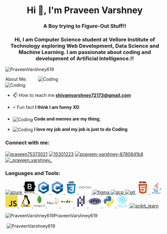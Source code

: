 <h1 align="center">Hi 👋, I'm Praveen Varshney</h1>
<h3 align="center">A Boy trying to Figure-Out Stuff!!</h3>
<h3 align="center">Hi, I am Computer Science student at Vellore Institute of Technology exploring Web Development, Data Science and Machine Learning. I am passionate about coding and development of Artificial Intelligence.!!</h3>
<p align="left"> <img src="https://komarev.com/ghpvc/?username=PraveenVarshney619&label=Profile%20views&color=129e00&style=plastic" alt="PraveenVarshney619" /> </p>
<img align="right" alt="Coding" width="400" src="https://camo.githubusercontent.com/6d93bbc04650eca3150ef1e262ae5870b64256aa79b9f87cb62274e2847c33b6/68747470733a2f2f6d656469612e67697068792e636f6d2f6d656469612f793377426a584d666675466a792f67697068792e676966">

About Me:
<img align="center" alt="Coding" width="40" src="https://camo.githubusercontent.com/63371d36886ee658f5a97401f393e1ab1684b2fd3de674b8f5efc7d410b2a3d0/68747470733a2f2f6d656469612e67697068792e636f6d2f6d656469612f57556c706c634d704f43456d5447427442572f67697068792e676966">
* 📫 How to reach me **shivamvarshney72173@gmail.com**

* ⚡ Fun fact **I think I am funny XD**

* <img align="center" alt="Coding" width="20" src="https://raw.githubusercontent.com/TheDudeThatCode/TheDudeThatCode/master/Assets/Rocket.gif"> **Code and memes are my thing;**

* <img align="center" alt="Coding" width="30" src="https://raw.githubusercontent.com/TheDudeThatCode/TheDudeThatCode/master/Assets/Developer.gif"> **I love my job and my job is just to do Coding**

<h3 align="left">Connect with me:</h3>
<p align="left">
<a href="https://twitter.com/lamRealPraveen" target="blank"><img align="center" src="https://cdn.jsdelivr.net/npm/simple-icons@3.0.1/icons/twitter.svg" alt="praveen75373021" height="30" width="40" /></a>
<a href="https://stackoverflow.com/users/15301223" target="blank"><img align="center" src="https://cdn.jsdelivr.net/npm/simple-icons@3.0.1/icons/stackoverflow.svg" alt="15301223" height="30" width="40" /></a>
<a href="https://linkedin.com/in/praveen-varshney-8780641b8" target="blank"><img align="center" src="https://cdn.jsdelivr.net/npm/simple-icons@3.0.1/icons/linkedin.svg" alt="praveen-varshney-8780641b8" height="30" width="40" /></a>
<a href="https://instagram.com/_praveen_varshney_" target="blank"><img align="center" src="https://cdn.jsdelivr.net/npm/simple-icons@3.0.1/icons/instagram.svg" alt="_praveen_varshney_" height="30" width="40" /></a>
</p>

<h3 align="left">Languages and Tools:</h3>
<p align="left"> <a href="https://azure.microsoft.com/en-in/" target="_blank" rel="noreferrer"> <img src="https://www.vectorlogo.zone/logos/microsoft_azure/microsoft_azure-icon.svg" alt="azure" width="40" height="40"/> </a> <a href="https://getbootstrap.com" target="_blank" rel="noreferrer"> <img src="https://raw.githubusercontent.com/devicons/devicon/master/icons/bootstrap/bootstrap-plain-wordmark.svg" alt="bootstrap" width="40" height="40"/> </a> <a href="https://www.cprogramming.com/" target="_blank" rel="noreferrer"> <img src="https://raw.githubusercontent.com/devicons/devicon/master/icons/c/c-original.svg" alt="c" width="40" height="40"/> </a> <a href="https://www.w3schools.com/cpp/" target="_blank" rel="noreferrer"> <img src="https://raw.githubusercontent.com/devicons/devicon/master/icons/cplusplus/cplusplus-original.svg" alt="cplusplus" width="40" height="40"/> </a> <a href="https://www.w3schools.com/css/" target="_blank" rel="noreferrer"> <img src="https://raw.githubusercontent.com/devicons/devicon/master/icons/css3/css3-original-wordmark.svg" alt="css3" width="40" height="40"/> </a> <a href="https://expressjs.com" target="_blank" rel="noreferrer"> <img src="https://raw.githubusercontent.com/devicons/devicon/master/icons/express/express-original-wordmark.svg" alt="express" width="40" height="40"/> </a> <a href="https://www.figma.com/" target="_blank" rel="noreferrer"> <img src="https://www.vectorlogo.zone/logos/figma/figma-icon.svg" alt="figma" width="40" height="40"/> </a> <a href="https://cloud.google.com" target="_blank" rel="noreferrer"> <img src="https://www.vectorlogo.zone/logos/google_cloud/google_cloud-icon.svg" alt="gcp" width="40" height="40"/> </a> <a href="https://git-scm.com/" target="_blank" rel="noreferrer"> <img src="https://www.vectorlogo.zone/logos/git-scm/git-scm-icon.svg" alt="git" width="40" height="40"/> </a> <a href="https://www.w3.org/html/" target="_blank" rel="noreferrer"> <img src="https://raw.githubusercontent.com/devicons/devicon/master/icons/html5/html5-original-wordmark.svg" alt="html5" width="40" height="40"/> </a> <a href="https://www.java.com" target="_blank" rel="noreferrer"> <img src="https://raw.githubusercontent.com/devicons/devicon/master/icons/java/java-original.svg" alt="java" width="40" height="40"/> </a> <a href="https://developer.mozilla.org/en-US/docs/Web/JavaScript" target="_blank" rel="noreferrer"> <img src="https://raw.githubusercontent.com/devicons/devicon/master/icons/javascript/javascript-original.svg" alt="javascript" width="40" height="40"/> </a> <a href="https://www.linux.org/" target="_blank" rel="noreferrer"> <img src="https://raw.githubusercontent.com/devicons/devicon/master/icons/linux/linux-original.svg" alt="linux" width="40" height="40"/> </a> <a href="https://www.mongodb.com/" target="_blank" rel="noreferrer"> <img src="https://raw.githubusercontent.com/devicons/devicon/master/icons/mongodb/mongodb-original-wordmark.svg" alt="mongodb" width="40" height="40"/> </a> <a href="https://www.mysql.com/" target="_blank" rel="noreferrer"> <img src="https://raw.githubusercontent.com/devicons/devicon/master/icons/mysql/mysql-original-wordmark.svg" alt="mysql" width="40" height="40"/> </a> <a href="https://nodejs.org" target="_blank" rel="noreferrer"> <img src="https://raw.githubusercontent.com/devicons/devicon/master/icons/nodejs/nodejs-original-wordmark.svg" alt="nodejs" width="40" height="40"/> </a> <a href="https://pandas.pydata.org/" target="_blank" rel="noreferrer"> <img src="https://raw.githubusercontent.com/devicons/devicon/2ae2a900d2f041da66e950e4d48052658d850630/icons/pandas/pandas-original.svg" alt="pandas" width="40" height="40"/> </a>  <a href="https://www.php.net" target="_blank" rel="noreferrer"> <img src="https://raw.githubusercontent.com/devicons/devicon/master/icons/php/php-original.svg" alt="php" width="40" height="40"/> </a> <a href="https://www.python.org" target="_blank" rel="noreferrer"> <img src="https://raw.githubusercontent.com/devicons/devicon/master/icons/python/python-original.svg" alt="python" width="40" height="40"/> </a> <a href="https://reactjs.org/" target="_blank" rel="noreferrer"> <img src="https://raw.githubusercontent.com/devicons/devicon/master/icons/react/react-original-wordmark.svg" alt="react" width="40" height="40"/> </a> <a href="https://scikit-learn.org/" target="_blank" rel="noreferrer"> <img src="https://upload.wikimedia.org/wikipedia/commons/0/05/Scikit_learn_logo_small.svg" alt="scikit_learn" width="40" height="40"/> </a>  </p>


<p><img align="left" src="https://github-readme-stats.vercel.app/api/top-langs?username=PraveenVarshney619&show_icons=true&locale=en&layout=compact" alt="PraveenVarshney619" /></p>
PraveenVarshney619
<p>&nbsp;<img align="center" src="https://github-readme-stats.vercel.app/api?username=PraveenVarshney619&show_icons=true&locale=en" alt="PraveenVarshney619" /></p>
